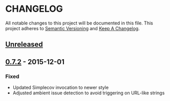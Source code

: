 # CHANGELOG

All notable changes to this project will be documented in this file.
This project adheres to [Semantic Versioning] and [Keep A Changelog].

## [Unreleased]

## [0.7.2] - 2015-12-01
### Fixed
- Updated Simplecov invocation to newer style
- Adjusted ambient issue detection to avoid triggering on URL-like strings

[Unreleased]: https://github.com/esigler/lita-jira/compare/v0.7.2...HEAD
[0.7.2]: https://github.com/esigler/lita-jira/compare/v0.7.1...v0.7.2
[Semantic Versioning]: http://semver.org/
[Keep A Changelog]: http://keepachangelog.com/
